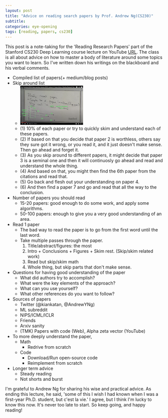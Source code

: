 ```yaml
---
layout: post
title: "Advice on reading search papers by Prof. Andrew Ng(CS230)"
subtitle: 
categories: eye-opening
tags: [reading, papers, cs230]
---
```


This post is a note-taking for the 'Reading Research Papers' part of the Stanford CS230 Deep Learning course lecture on YouTube [URL](https://youtu.be/733m6qBH-jI). The class is all about advice on how to master a body of literature around some topics you want to learn. So I've written down his writings on the blackboard and his verbal comments. 

* Compiled list of papers(+ medium/blog posts)
* Skip around list	
  - <img src="images/221020-reading_research_papers/1.png" width="200">
  - (1) 10% of each paper or try to quickly skim and understand each of these papers.
  - (2) If based on that you decide that paper 2 is worthless, others say they sure got it wrong, or you read it, and it just doesn't make sense. Then go ahead and forget it.
  - (3) As you skip around to different papers, it might decide that paper 3 is a seminal one and then it will continuosly go ahead and read and understand the whole thing.
  - (4) And based on that, you might then find the 6th paper from the citations and read that.
  - (5) Go back and flesh out your understanding on paper 4.
  - (6) And then find a paper 7 and go and read that all the way to the conclusion.
* Number of papers you should read
  - 15-20 papers: good enough to do some work, and apply some algorithms.
  - 50-100 papers: enough to give you a very good understanding of an area.
* Read 1 paper
  - The bad way to read the paper is to go from the first word until the last word.
  - Take multiple passes through the paper.
    1. Title/abstract/figures: the most 
    2. Intro + Conclusions + Figures + Skim rest. (Skip/skim related work) 
    3. Read but skip/skim math
    4. Whole thing, but skip parts that don't make sense.
* Questions for having good understanding of the paper
  - What did authors try to accomplish?
  - What were the key elements of the approach?
  - What can you use yourself?
  - What other references do you want to follow?
* Sources of papers
  - Twitter (@kiankatan, @AndrewYNg)
  - ML subreddit
  - NIPS/ICML/ICLR
  - Friends
  - Arxiv sanity
  - (TMK) Papers with code (Web), Alpha zeta vector (YouTube)
* To more deeply understand the paper,
  - Math
    - Redrive from scratch
  - Code
    - Download/Run open-source code
    - Reimplement from scratch
* Longer term advice
  - Steady reading 
  - Not shorts and burst

I'm grateful to Andrew Ng for sharing his wise and practical advice. As ending this lecture, he said, 'some of this I wish I had known when I was a first-year Ph.D. student, but c'est la vie.' I agree, but I think I'm lucky to know this now. It's never too late to start. So keep going, and happy reading!
